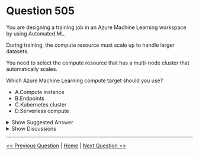 # Question 505

You are designing a training job in an Azure Machine Learning workspace by using Automated ML.

During training, the compute resource must scale up to handle larger datasets.

You need to select the compute resource that has a multi-node cluster that automatically scales.

Which Azure Machine Learning compute target should you use?

* A.Compute instance
* B.Endpoints
* C.Kubernetes cluster
* D.Serverless compute

<details>
  <summary>Show Suggested Answer</summary>

  <strong>D</strong><br>

</details>

<details>
  <summary>Show Discussions</summary>

<blockquote><p><strong>sar77</strong> <code>(Mon 14 Jul 2025 22:02)</code> - <em>Upvotes: 1</em></p><p>Recommended Choice
D. Serverless compute is the best Azure Machine Learning compute target for Automated ML training jobs that require a multi-node cluster with automatic scaling. It abstracts infrastructure management, automatically scales compute resources up or down based on the job demand, and supports the requirements of large-scale Automated ML training.</p></blockquote>

</details>

---

[<< Previous Question](question_504.md) | [Home](/index.md) | [Next Question >>](question_506.md)
